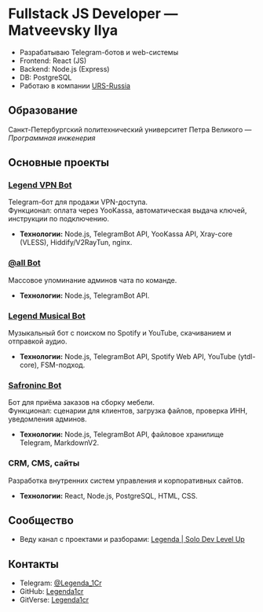 # Fullstack JS Developer — Matveevsky Ilya

- Разрабатываю Telegram-ботов и web-системы
- Frontend: React (JS)  
- Backend: Node.js (Express)  
- DB: PostgreSQL  
- Работаю в компании [URS-Russia](https://urs-rus.com)

## Образование
Санкт-Петербургский политехнический университет Петра Великого — *Программная инженерия*

## Основные проекты

### [Legend VPN Bot](https://t.me/Legend_VPN_bot)
Telegram-бот для продажи VPN-доступа.  
Функционал: оплата через YooKassa, автоматическая выдача ключей, инструкции по подключению.  
- **Технологии:** Node.js, TelegramBot API, YooKassa API, Xray-core (VLESS), Hiddify/V2RayTun, nginx.  

### [@all Bot](https://t.me/Legend_all_bot)
Массовое упоминание админов чата по команде.  
- **Технологии:** Node.js, TelegramBot API.  

### [Legend Musical Bot](https://t.me/Legend_Musical_bot)
Музыкальный бот с поиском по Spotify и YouTube, скачиванием и отправкой аудио.  
- **Технологии:** Node.js, TelegramBot API, Spotify Web API, YouTube (ytdl-core), FSM-подход.  

### [Safroninc Bot](https://t.me/safroninc_bot)
Бот для приёма заказов на сборку мебели.  
Функционал: сценарии для клиентов, загрузка файлов, проверка ИНН, уведомления админов.  
- **Технологии:** Node.js, TelegramBot API, файловое хранилище Telegram, MarkdownV2.  

### CRM, CMS, сайты
Разработка внутренних систем управления и корпоративных сайтов.  
- **Технологии:** React, Node.js, PostgreSQL, HTML, CSS.  

## Сообщество
- Веду канал с проектами и разборами: [Legenda | Solo Dev Level Up](https://t.me/Legenda_Dev)

## Контакты
- Telegram: [@Legenda_1Cr](https://t.me/Legenda_1Cr)  
- GitHub: [Legenda1cr](https://github.com/Legenda1cr)
- GitVerse: [Legenda1cr](https://gitverse.ru/Legenda_1cr)
